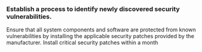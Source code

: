 ### Establish a process to identify newly discovered security vulnerabilities.

Ensure that all system components and software are protected from known vulnerabilities by installing the applicable security patches provided by the manufacturer. Install critical security patches within a month
